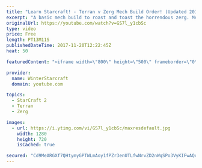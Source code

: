 ```yaml
---
title: "Learn Starcraft! - Terran v Zerg Mech Build Order! (Updated 2018)"
excerpt: "A basic mech build to roast and toast the horrendous zerg. Meant for lower level players looking for some direction! -- Watch live at https://www.twitch.tv/wintergaming"
originalUrl: https://youtube.com/watch?v=GS7l_y1cbSc
type: video
price: Free
length: PT13M11S
publishedDateTime: 2017-11-20T12:22:45Z
heat: 50

featuredContent: "<iframe width=\"800\" height=\"500\" frameborder=\"0\" src=\"https://www.youtube.com/embed/GS7l_y1cbSc\" allow=\"accelerometer; autoplay; encrypted-media; gyroscope; picture-in-picture\" allowfullscreen></iframe>"

provider:
  name: WinterStarcraft
  domain: youtube.com

topics:
  - StarCraft 2
  - Terran
  - Zerg

images:
  - url: https://i.ytimg.com/vi/GS7l_y1cbSc/maxresdefault.jpg
    width: 1280
    height: 720
    isCached: true

secured: "Cd9MeARGXf7QHtymyGPTWLmAoy1fPZr3enUTLfwNrvZD2nWqSPo3VyKIFwAQui4edfiGuBES7W5MYWHGhmscNDXrSafD8pg6piOL48w/Pe4hGCkJQulHIvhVNSs1JnSe+eskhDFjyBHMtQaKbLURoFDSyomMB3xEm0fpjR6wtnVEuLOAN8nAzFAAknnIbb5d0zT3W46aaQh5q8J+SGKu9jkHqj7tZiYlZ2j+kMvuIAin+OK/ihCmErQQGVXl/RgCE7DXXR3SRLsM04uXUXZvhfx8+XOxZZi7aXqUet7M+WyHjRXmfEp+oAMn1ElLQbFeUMJthNFYC3g2IlMEaJYzV3gqfSmJsCF5UAWyBhqzJgMFRZmDY4YiU34V03UdJsPmvV+bEkmKBHURnbI8wBJQMZDPMcF34w8jt/wO5cLZ/KI=;MdKWpq6Xf/VdMLF99cbJrA=="
---
```


